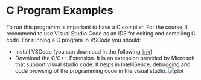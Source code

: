# C Program Examples

To run this programm is important to have a C compiler. For the course, I recommend to use Visual Studio Code as an IDE for editing and compiling C code. For running a C program in VSCode you should:
- Install VSCode (you can download in the following [link](https://code.visualstudio.com/download))
- Download the C/C++ Extension. It is an extension provided by Microsoft that support visual studio code. It helps in IntelliSence, debugging and code browsing of the programming code in the visual studio.
![plot](https://github.com/sruap1214/DigitalCircuits_UdeM/imag/CExtension.png)
